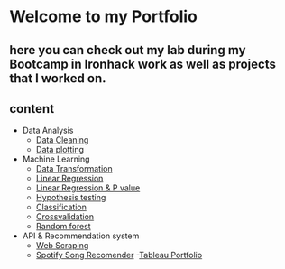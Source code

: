 # Welcome to my Portfolio 


## here you can check out my lab during my Bootcamp in Ironhack work as well as projects that I worked on. 


## content 
  - Data Analysis
    - [Data Cleaning](https://github.com/sariiimmmm/Portfolio/blob/main/IronHack%20Projects/Lab%20Works/Data%20Analysis/.ipynb_checkpoints/Lab_Customer_Analysis_Case_Study(%20Sarina%20Masoumi%20OCT22%20)%20-checkpoint.ipynb)
    - [Data plotting](https://github.com/sariiimmmm/Portfolio/blob/main/IronHack%20Projects/Lab%20Works/Data%20Analysis/Plotting/Lab_Customer_Analysis%20_round3(Sarina%20Masoumi%20OCT22%20).ipynb)
- Machine Learning
  - [Data Transformation](https://github.com/sariiimmmm/Portfolio/blob/main/IronHack%20Projects/Lab%20Works/Linear_Regression/Data%20transformation/Lab_Data_transformation%20(Sarina%20Masoumi%20OCT22).ipynb)
  - [Linear Regression](https://github.com/sariiimmmm/Portfolio/blob/main/IronHack%20Projects/Lab%20Works/Linear_Regression/Linear%20Regression%20/Lab_Linear_Regression%20(%20Sarina%20Masoumi%20OCT22).ipynb)
  - [Linear Regression & P value](https://github.com/sariiimmmm/Portfolio/tree/main/IronHack%20Projects/Lab%20Works/Regression%20and%20Pvalue)
  - [Hypothesis testing](https://github.com/sariiimmmm/Portfolio/blob/main/IronHack%20Projects/Lab%20Works/Hypothesis%20testing/Lab_Hypothesis_testing%20(Sarina%20Masoumi%20Oct%2022).ipynb)
  - [Classification](https://github.com/sariiimmmm/Portfolio/blob/main/IronHack%20Projects/Lab%20Works/Classification/%20Classification%2C%20Handling%20Imbalanced%20Data_Lab%20(%20Sarina%20Masoumi%20OCT%2022)%20.ipynb)
  - [Crossvalidation](https://github.com/sariiimmmm/Portfolio/blob/main/IronHack%20Projects/Lab%20Works/Cross%20validation%20/Cross_validation_Lab%20(%20Sarina%20Masoumi%20OCT%2022)%20.ipynb)
  - [Random forest](https://github.com/sariiimmmm/Portfolio/blob/main/IronHack%20Projects/Lab%20Works/Random%20Forest/Random_Forest_Lab%20(%20Sarina%20Masoumi%20OCT%2022)%20.ipynb)
- API & Recommendation system
   - [Web Scraping](https://github.com/sariiimmmm/Portfolio/blob/main/IronHack%20Projects/Lab%20Works/Web%20scraping/Web_Scraping%20Lab%20(%20Sarina%20Masoumi%20OCT%2022)%20.ipynb)
   - [Spotify Song Recomender](https://github.com/sariiimmmm/Portfolio/blob/main/IronHack%20Projects/Spotify_Song_Recomendation%20system/Spotify%20Recomender%20.ipynb)
 -[Tableau Portfolio](https://public.tableau.com/app/profile/sarina.masoumi)
